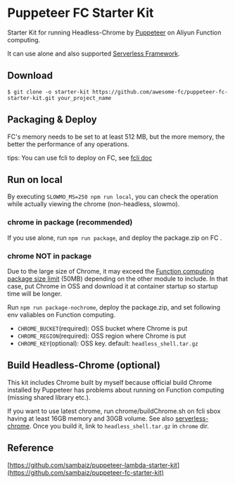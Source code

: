 # Puppeteer FC Starter Kit

Starter Kit for running Headless-Chrome by [Puppeteer](https://github.com/GoogleChrome/puppeteer) on Aliyun Function computing.

It can use alone and also supported [Serverless Framework](https://github.com/serverless/serverless).

## Download

```
$ git clone -o starter-kit https://github.com/awesome-fc/puppeteer-fc-starter-kit.git your_project_name
```

## Packaging & Deploy

FC's memory needs to be set to at least 512 MB, but the more memory, the better the performance of any operations. 

tips: You can use fcli to deploy on FC, see [fcli doc](https://help.aliyun.com/document_detail/52995.html?spm=a2c4g.11186623.6.609.uMGJG7#mkf)

## Run on local

By executing `SLOWMO_MS=250 npm run local`, you can check the operation while actually viewing the chrome (non-headless, slowmo).

### chrome in package (recommended)

If you use alone, run `npm run package`, and deploy the package.zip on FC . 

### chrome NOT in package

Due to the large size of Chrome, it may exceed the [Function computing package size limit](https://help.aliyun.com/document_detail/51907.html?spm=a2c4g.11174283.6.584.kRT7h3) (50MB) depending on the other module to include. 
In that case, put Chrome in OSS and download it at container startup so startup time will be longer.

Run `npm run package-nochrome`, deploy the package.zip, and set following env valiables on Function computing.

- `CHROME_BUCKET`(required): OSS bucket where Chrome is put
- `CHROME_REGION`(required): OSS region where Chrome is put
- `CHROME_KEY`(optional): OSS key. default: `headless_shell.tar.gz`



## Build Headless-Chrome (optional)

This kit includes Chrome built by myself because official build Chrome installed by Puppeteer has problems about running on Function computing (missing shared library etc.).

If you want to use latest chrome, run chrome/buildChrome.sh on fcli sbox having at least 16GB memory and 30GB volume. 
See also [serverless-chrome](https://github.com/adieuadieu/serverless-chrome/blob/master/docs/chrome.md).
Once you build it, link to `headless_shell.tar.gz` in `chrome` dir.

## Reference

[https://github.com/sambaiz/puppeteer-lambda-starter-kit](https://github.com/sambaiz/puppeteer-fc-starter-kit)
